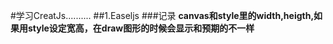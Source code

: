 #学习CreatJs..........
##1.Easeljs
###记录
**canvas和style里的width,heigth,如果用style设定宽高，在draw图形的时候会显示和预期的不一样**